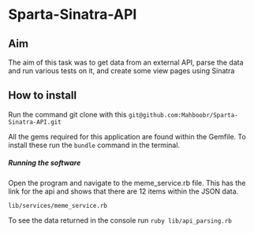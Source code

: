 # Sparta-Sinatra-API

## Aim

The aim of this task was to get data from an external API, parse the data and run various tests on it, and create some view pages using Sinatra

## How to install
Run the command git clone with this ```git@github.com:Mahboobr/Sparta-Sinatra-API.git```

All the gems required for this application are found within the Gemfile. To install these run the `bundle` command in the terminal.



##### Running the software

Open the program and navigate to the meme_service.rb file. This has the link for the api and shows that there are 12 items within the JSON data.

```lib/services/meme_service.rb```

To see the data returned in the console run
`ruby lib/api_parsing.rb`
